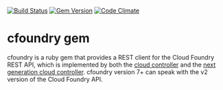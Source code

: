 [![Build Status](https://travis-ci.org/cloudfoundry/cfoundry.png)](https://travis-ci.org/cloudfoundry/cfoundry)
[![Gem Version](https://badge.fury.io/rb/cfoundry.png)](http://badge.fury.io/rb/cfoundry)
[![Code Climate](https://codeclimate.com/github/cloudfoundry/cfoundry.png)](https://codeclimate.com/github/cloudfoundry/cfoundry)

# cfoundry gem

cfoundry is a ruby gem that provides a REST client for the Cloud Foundry REST API, which is implemented by both the [cloud controller](https://github.com/cloudfoundry/cloud_controller) and the [next generation cloud controller](https://github.com/cloudfoundry/cloud_controller_ng). cfoundry version 7+ can speak with the v2 version of the Cloud Foundry API.
